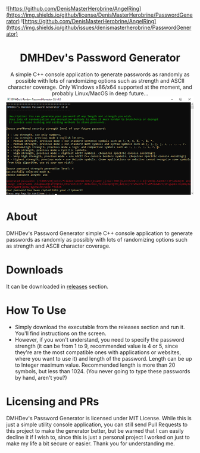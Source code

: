 ![https://github.com/DenisMasterHerobrine/AngelRing](https://img.shields.io/github/license/DenisMasterHerobrine/PasswordGenerator) 
![https://github.com/DenisMasterHerobrine/AngelRing](https://img.shields.io/github/issues/denismasterherobrine/PasswordGenerator)
<div align="center"> <h1> DMHDev's Password Generator</h1> </div>
<div align="center"> A simple C++ console application to generate passwords as randomly as possible with lots of randomizing options such as strength and ASCII character coverage. Only Windows x86/x64 supported at the moment, and probably Linux/MacOS in deep future... 


<img src=".\Preview.png" alt="Preview">
</div>

# About
DMHDev's Password Generator simple C++ console application to generate passwords as randomly as possibly with lots of randomizing options such as strength and ASCII character coverage.

# Downloads 
It can be downloaded in [releases](https://github.com/DenisMasterHerobrine/PasswordGenerator/releases) section.

# How To Use
- Simply download the executable from the releases section and run it. You'll find instructions on the screen.
- However, if you won't understand, you need to specify the password strength (it can be from 1 to 9, recommended value is 4 or 5, since they're are the most compatible ones with applications or websites, where you want to use it) and length of the password. Length can be up to Integer maximum value. Recommended length is more than 20 symbols, but less than 1024. (You never going to type these passwords by hand, aren't you?)

# Licensing and PRs
DMHDev's Password Generator is licensed under MIT License. While this is just a simple utility console application, you can still send Pull Requests to this project to make the generator better, but be warned that I can easily decline it if I wish to, since this is just a personal project I worked on just to make my life a bit secure or easier. Thank you for understanding me.
